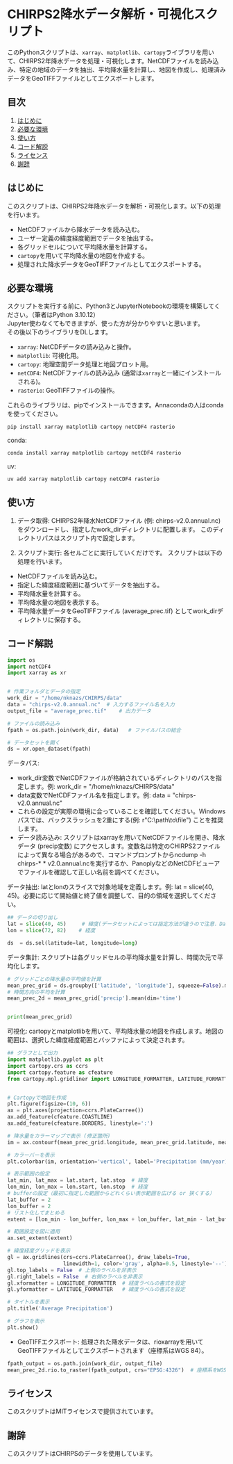 # CHIRPS2降水データ解析・可視化スクリプト

このPythonスクリプトは、`xarray`、`matplotlib`、`cartopy`ライブラリを用いて、CHIRPS2年降水データを処理・可視化します。NetCDFファイルを読み込み、特定の地域のデータを抽出、平均降水量を計算し、地図を作成し、処理済みデータをGeoTIFFファイルとしてエクスポートします。

## 目次

1. [はじめに](#はじめに)
2. [必要な環境](#必要な環境)
3. [使い方](#使い方)
4. [コード解説](#コード解説)
5. [ライセンス](#ライセンス)
6. [謝辞](#謝辞)

## はじめに

このスクリプトは、CHIRPS2年降水データを解析・可視化します。以下の処理を行います。

* NetCDFファイルから降水データを読み込む。
* ユーザー定義の緯度経度範囲でデータを抽出する。
* 各グリッドセルについて平均降水量を計算する。
* `cartopy`を用いて平均降水量の地図を作成する。
* 処理された降水データをGeoTIFFファイルとしてエクスポートする。

## 必要な環境

スクリプトを実行する前に、Python3とJupyterNotebookの環境を構築してください。（筆者はPython 3.10.12）  
Jupyter使わなくてもできますが、使った方が分かりやすいと思います。  
その後以下のライブラリをDLします。

* `xarray`: NetCDFデータの読み込みと操作。
* `matplotlib`: 可視化用。
* `cartopy`: 地理空間データ処理と地図プロット用。
* `netCDF4`: NetCDFファイルの読み込み (通常は`xarray`と一緒にインストールされる)。
* `rasterio`: GeoTIFFファイルの操作。

これらのライブラリは、pipでインストールできます。Annacondaの人はcondaを使ってください。

```bash
pip install xarray matplotlib cartopy netCDF4 rasterio
```

conda: 
```bash
conda install xarray matplotlib cartopy netCDF4 rasterio
```

uv:
```bash
uv add xarray matplotlib cartopy netCDF4 rasterio
```

## 使い方

1. データ取得: CHIRPS2年降水NetCDFファイル (例: chirps-v2.0.annual.nc) をダウンロードし、指定したwork_dirディレクトリに配置します。  このディレクトリパスはスクリプト内で設定します。

2. スクリプト実行: 各セルごとに実行していくだけです。
スクリプトは以下の処理を行います。

* NetCDFファイルを読み込む。
* 指定した緯度経度範囲に基づいてデータを抽出する。
* 平均降水量を計算する。
* 平均降水量の地図を表示する。
* 平均降水量データをGeoTIFFファイル (average_prec.tif) としてwork_dirディレクトリに保存する。

## コード解説
```Python
import os
import netCDF4
import xarray as xr


# 作業フォルダとデータの指定
work_dir = "/home/nknazs/CHIRPS/data"
data = "chirps-v2.0.annual.nc"  # 入力するファイル名を入力
output_file = "average_prec.tif"    # 出力データ

# ファイルの読み込み
fpath = os.path.join(work_dir, data)   # ファイルパスの結合

# データセットを開く
ds = xr.open_dataset(fpath)
```

データパス:
* work_dir変数でNetCDFファイルが格納されているディレクトリのパスを指定します。例: work_dir = "/home/nknazs/CHIRPS/data"
* data変数でNetCDFファイル名を指定します。例: data = "chirps-v2.0.annual.nc"
* これらの設定が実際の環境に合っていることを確認してください。Windowsパスでは、バックスラッシュを2重にする(例: r"C:\\path\\to\\file") ことを推奨します。
* データ読み込み: スクリプトはxarrayを用いてNetCDFファイルを開き、降水データ (precip変数) にアクセスします。変数名は特定のCHIRPS2ファイルによって異なる場合があるので、コマンドプロンプトからncdump -h chirps-* * v2.0.annual.ncを実行するか、PanoplyなどのNetCDFビューアでファイルを確認して正しい名前を調べてください。


データ抽出: latとlonのスライスで対象地域を定義します。例: lat = slice(40, 45)。必要に応じて開始値と終了値を調整して、目的の領域を選択してください。
```Python
## データの切り出し
lat = slice(40, 45)     # 緯度(データセットによっては指定方法が違うので注意．DatasetのCoordinatesを確認)
lon = slice(72, 82)    # 経度

ds  = ds.sel(latitude=lat, longitude=long)
```

データ集計: スクリプトは各グリッドセルの平均降水量を計算し、時間次元で平均化します。

```Python
# グリッドごとの降水量の平均値を計算
mean_prec_grid = ds.groupby(['latitude', 'longitude'], squeeze=False).mean()
# 時間方向の平均を計算
mean_prec_2d = mean_prec_grid['precip'].mean(dim='time')


print(mean_prec_grid)
```


可視化: cartopyとmatplotlibを用いて、平均降水量の地図を作成します。地図の範囲は、選択した緯度経度範囲とバッファによって決定されます。

```Python
## グラフとして出力
import matplotlib.pyplot as plt
import cartopy.crs as ccrs
import cartopy.feature as cfeature
from cartopy.mpl.gridliner import LONGITUDE_FORMATTER, LATITUDE_FORMATTER


# Cartopyで地図を作成
plt.figure(figsize=(10, 6))
ax = plt.axes(projection=ccrs.PlateCarree())
ax.add_feature(cfeature.COASTLINE)
ax.add_feature(cfeature.BORDERS, linestyle=':')

# 降水量をカラーマップで表示 (修正箇所)
im = ax.contourf(mean_prec_grid.longitude, mean_prec_grid.latitude, mean_prec_2d, cmap='jet')

# カラーバーを表示
plt.colorbar(im, orientation='vertical', label='Precipitation (mm/year)')

# 表示範囲の設定
lat_min, lat_max = lat.start, lat.stop  # 緯度
lon_min, lon_max = lon.start, lon.stop  # 経度
# bufferの設定（最初に指定した範囲からどれくらい表示範囲を広げる or 狭くする）
lat_buffer = 2
lon_buffer = 2
# リスト化してまとめる
extent = [lon_min - lon_buffer, lon_max + lon_buffer, lat_min - lat_buffer, lat_max + lat_buffer]

# 範囲設定を図に適用
ax.set_extent(extent)

# 緯度経度グリッドを表示
gl = ax.gridlines(crs=ccrs.PlateCarree(), draw_labels=True,
                  linewidth=1, color='gray', alpha=0.5, linestyle='--')
gl.top_labels = False  # 上側のラベルを非表示
gl.right_labels = False  # 右側のラベルを非表示
gl.xformatter = LONGITUDE_FORMATTER  # 経度ラベルの書式を設定
gl.yformatter = LATITUDE_FORMATTER   # 緯度ラベルの書式を設定

# タイトルを表示
plt.title('Average Precipitation')

# グラフを表示
plt.show()
```

* GeoTIFFエクスポート: 処理された降水データは、rioxarrayを用いてGeoTIFFファイルとしてエクスポートされます（座標系はWGS 84）。　


```Python
fpath_output = os.path.join(work_dir, output_file)
mean_prec_2d.rio.to_raster(fpath_output, crs="EPSG:4326")  # 座標系をWGS84に指定
```

## ライセンス
このスクリプトはMITライセンスで提供されています。

## 謝辞
このスクリプトはCHIRPSのデータを使用しています。

